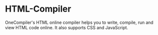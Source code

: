 # HTML-Compiler
OneCompiler's HTML online compiler helps you to write, compile, run and view HTML code online. It also supports CSS and JavaScript.
